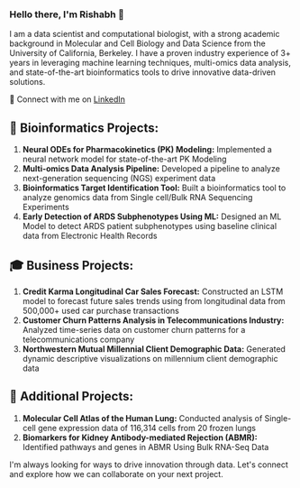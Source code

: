 ### Hello there, I'm Rishabh 👋

I am a data scientist and computational biologist, with a strong academic background in Molecular and Cell Biology and Data Science from the University of California, Berkeley. I have a proven industry experience of 3+ years in leveraging  machine learning techniques, multi-omics data analysis, and state-of-the-art bioinformatics tools to drive innovative data-driven solutions.

🔗 Connect with me on [LinkedIn](https://www.linkedin.com/in/rishabhgoe/)


## 🔬 Bioinformatics Projects:
1. **Neural ODEs for Pharmacokinetics (PK) Modeling:** Implemented a neural network model for state-of-the-art PK Modeling
2. **Multi-omics Data Analysis Pipeline:** Developed a pipeline to analyze next-generation sequencing (NGS) experiment data
3. **Bioinformatics Target Identification Tool:** Built a bioinformatics tool to analyze genomics data from Single cell/Bulk RNA Sequencing Experiments
4. **Early Detection of ARDS Subphenotypes Using ML:** Designed an ML Model to detect ARDS patient subphenotypes using baseline clinical data from Electronic Health Records

## 🎓 Business Projects:
1. **Credit Karma Longitudinal Car Sales Forecast:** Constructed an LSTM model to forecast future sales trends using from longitudinal data from 500,000+ used car purchase transactions
2. **Customer Churn Patterns Analysis in Telecommunications Industry:** Analyzed time-series data on customer churn patterns for a telecommunications company
3. **Northwestern Mutual Millennial Client Demographic Data:** Generated dynamic descriptive visualizations on millennium client demographic data

## 🔭 Additional Projects:
1. **Molecular Cell Atlas of the Human Lung:** Conducted analysis of Single-cell gene expression data of 116,314 cells from 20 frozen lungs
2. **Biomarkers for Kidney Antibody-mediated Rejection (ABMR):** Identified pathways and genes in ABMR Using Bulk RNA-Seq Data

I'm always looking for ways to drive innovation through data. Let's connect and explore how we can collaborate on your next project.

<!--
**rishabh297/rishabh297** is a ✨ _special_ ✨ repository because its `README.md` (this file) appears on your GitHub profile.

Here are some ideas to get you started:

- 🔭 I’m currently working on ...
- 🌱 I’m currently learning ...
- 👯 I’m looking to collaborate on ...
- 🤔 I’m looking for help with ...
- 💬 Ask me about ...
- 📫 How to reach me: ...
- 😄 Pronouns: ...
- ⚡ Fun fact: ...
-->
